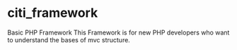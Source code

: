# citi_framework
Basic PHP Framework
This Framework is for new PHP developers who want to understand the bases of mvc structure.
